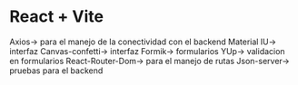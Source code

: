 # React + Vite

Axios-> para el manejo de la conectividad con el backend
Material IU-> interfaz
Canvas-confetti-> interfaz
Formik-> formularios
YUp-> validacion en formularios
React-Router-Dom-> para el manejo de rutas
Json-server-> pruebas para el backend
